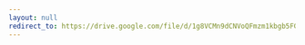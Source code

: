 ```yaml
---
layout: null
redirect_to: https://drive.google.com/file/d/1g8VCMn9dCNVoQFmzm1kbgb5FGfoli3cs/view?usp=drive_link
---
```


